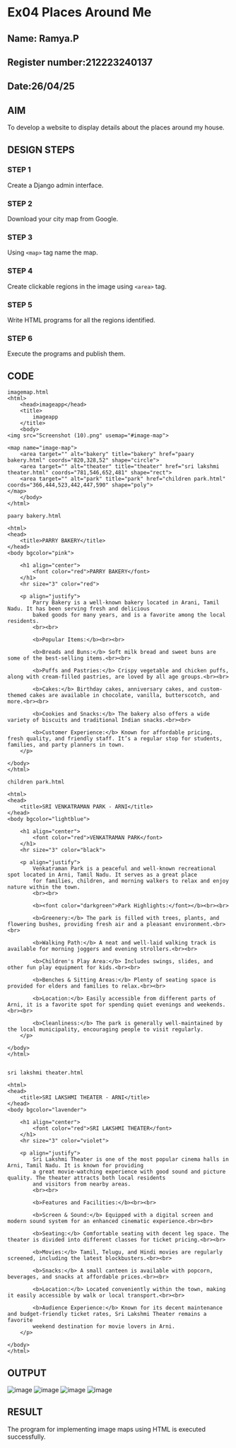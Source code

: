 # Ex04 Places Around Me
## Name: Ramya.P
## Register number:212223240137
## Date:26/04/25

## AIM
To develop a website to display details about the places around my house.

## DESIGN STEPS

### STEP 1
Create a Django admin interface.

### STEP 2
Download your city map from Google.

### STEP 3
Using ```<map>``` tag name the map.

### STEP 4
Create clickable regions in the image using ```<area>``` tag.

### STEP 5
Write HTML programs for all the regions identified.

### STEP 6
Execute the programs and publish them.

## CODE
```
imagemap.html
<html>
    <head>imageapp</head>
    <title>
        imageapp
    </title>
    <body>
<img src="Screenshot (10).png" usemap="#image-map">

<map name="image-map">
    <area target="" alt="bakery" title="bakery" href="paary bakery.html" coords="820,328,52" shape="circle">
    <area target="" alt="theater" title="theater" href="sri lakshmi theater.html" coords="781,546,652,481" shape="rect">
    <area target="" alt="park" title="park" href="children park.html" coords="366,444,523,442,447,590" shape="poly">
</map>
    </body>
</html>

paary bakery.html

<html>
<head>
    <title>PARRY BAKERY</title>
</head>
<body bgcolor="pink">

    <h1 align="center">
        <font color="red">PARRY BAKERY</font>
    </h1>
    <hr size="3" color="red">

    <p align="justify">
        Parry Bakery is a well-known bakery located in Arani, Tamil Nadu. It has been serving fresh and delicious 
        baked goods for many years, and is a favorite among the local residents.
        <br><br>

        <b>Popular Items:</b><br><br>

        <b>Breads and Buns:</b> Soft milk bread and sweet buns are some of the best-selling items.<br><br>

        <b>Puffs and Pastries:</b> Crispy vegetable and chicken puffs, along with cream-filled pastries, are loved by all age groups.<br><br>

        <b>Cakes:</b> Birthday cakes, anniversary cakes, and custom-themed cakes are available in chocolate, vanilla, butterscotch, and more.<br><br>

        <b>Cookies and Snacks:</b> The bakery also offers a wide variety of biscuits and traditional Indian snacks.<br><br>

        <b>Customer Experience:</b> Known for affordable pricing, fresh quality, and friendly staff. It’s a regular stop for students, families, and party planners in town.
    </p>

</body>
</html>

children park.html

<html>
<head>
    <title>SRI VENKATRAMAN PARK - ARNI</title>
</head>
<body bgcolor="lightblue">

    <h1 align="center">
        <font color="red">VENKATRAMAN PARK</font>
    </h1>
    <hr size="3" color="black">

    <p align="justify">
        Venkatraman Park is a peaceful and well-known recreational spot located in Arni, Tamil Nadu. It serves as a great place 
        for families, children, and morning walkers to relax and enjoy nature within the town.
        <br><br>

        <b><font color="darkgreen">Park Highlights:</font></b><br><br>

        <b>Greenery:</b> The park is filled with trees, plants, and flowering bushes, providing fresh air and a pleasant environment.<br><br>

        <b>Walking Path:</b> A neat and well-laid walking track is available for morning joggers and evening strollers.<br><br>

        <b>Children's Play Area:</b> Includes swings, slides, and other fun play equipment for kids.<br><br>

        <b>Benches & Sitting Areas:</b> Plenty of seating space is provided for elders and families to relax.<br><br>

        <b>Location:</b> Easily accessible from different parts of Arni, it is a favorite spot for spending quiet evenings and weekends.<br><br>

        <b>Cleanliness:</b> The park is generally well-maintained by the local municipality, encouraging people to visit regularly.
    </p>

</body>
</html>


sri lakshmi theater.html

<html>
<head>
    <title>SRI LAKSHMI THEATER - ARNI</title>
</head>
<body bgcolor="lavender">

    <h1 align="center">
        <font color="red">SRI LAKSHMI THEATER</font>
    </h1>
    <hr size="3" color="violet">

    <p align="justify">
        Sri Lakshmi Theater is one of the most popular cinema halls in Arni, Tamil Nadu. It is known for providing 
        a great movie-watching experience with good sound and picture quality. The theater attracts both local residents 
        and visitors from nearby areas.
        <br><br>

        <b>Features and Facilities:</b><br><br>

        <b>Screen & Sound:</b> Equipped with a digital screen and modern sound system for an enhanced cinematic experience.<br><br>

        <b>Seating:</b> Comfortable seating with decent leg space. The theater is divided into different classes for ticket pricing.<br><br>

        <b>Movies:</b> Tamil, Telugu, and Hindi movies are regularly screened, including the latest blockbusters.<br><br>

        <b>Snacks:</b> A small canteen is available with popcorn, beverages, and snacks at affordable prices.<br><br>

        <b>Location:</b> Located conveniently within the town, making it easily accessible by walk or local transport.<br><br>

        <b>Audience Experience:</b> Known for its decent maintenance and budget-friendly ticket rates, Sri Lakshmi Theater remains a favorite 
        weekend destination for movie lovers in Arni.
    </p>

</body>
</html>
```

## OUTPUT
![image](https://github.com/user-attachments/assets/b6fccdc8-c429-4ee0-a825-79ae92c81246)
![image](https://github.com/user-attachments/assets/65d23f55-f89d-4c16-970b-742609202f7c)
![image](https://github.com/user-attachments/assets/a488dd9b-3cfa-46be-8f70-3a5ba7bfab2e)
![image](https://github.com/user-attachments/assets/9c61b0ae-b687-404d-868c-80ec7169bc03)

## RESULT
The program for implementing image maps using HTML is executed successfully.
